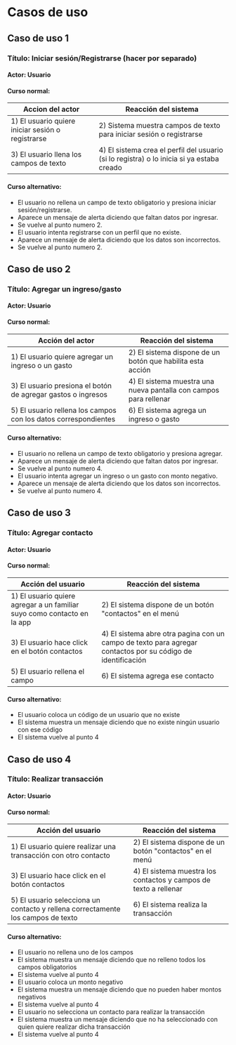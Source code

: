 # Casos de uso

## Caso de uso 1

### Título: Iniciar sesión/Registrarse (hacer por separado)

#### Actor: Usuario

#### Curso normal: 

| Accion del actor                                  | Reacción del sistema                                                                      |
| ------------------------------------------------- | ----------------------------------------------------------------------------------------- |
| 1) El usuario quiere iniciar sesión o registrarse | 2) Sistema muestra campos de texto para iniciar sesión o registrarse                      |
| 3) El usuario llena los campos de texto           | 4) El sistema crea el perfil del usuario (si lo registra) o lo inicia si ya estaba creado |

#### Curso alternativo: 

* El usuario no rellena un campo de texto obligatorio y presiona iniciar sesión/registrarse.
* Aparece un mensaje de alerta diciendo que faltan datos por ingresar.
* Se vuelve al punto numero 2.
* El usuario intenta registrarse con un perfil que no existe.
* Aparece un mensaje de alerta diciendo que los datos son incorrectos.
* Se vuelve al punto numero 2.

## Caso de uso 2

### Título: Agregar un ingreso/gasto

#### Actor: Usuario

#### Curso normal: 

| Acción del actor                                                | Reacción del sistema                                              |
| --------------------------------------------------------------- | ----------------------------------------------------------------- |
| 1) El usuario quiere agregar un ingreso o un gasto              | 2) El sistema dispone de un botón que habilita esta acción        |
| 3) El usuario presiona el botón de agregar gastos o ingresos    | 4) El sistema muestra una nueva pantalla con campos para rellenar |
| 5) El usuario rellena los campos con los datos correspondientes | 6) El sistema agrega un ingreso o gasto                           |

#### Curso alternativo: 

* El usuario no rellena un campo de texto obligatorio y presiona agregar.
* Aparece un mensaje de alerta diciendo que faltan datos por ingresar.
* Se vuelve al punto numero 4.
* El usuario intenta agregar un ingreso o un gasto con monto negativo.
* Aparece un mensaje de alerta diciendo que los datos son incorrectos.
* Se vuelve al punto numero 4.

## Caso de uso 3

### Título: Agregar contacto

#### Actor: Usuario

#### Curso normal: 

| Acción del usuario                                                      | Reacción del sistema                                                                                        |
| ----------------------------------------------------------------------- | ----------------------------------------------------------------------------------------------------------- |
| 1) El usuario quiere agregar a un familiar suyo como contacto en la app | 2) El sistema dispone de un botón "contactos" en el menú                                                    |
| 3) El usuario hace click en el botón contactos                          | 4) El sistema abre otra pagina con un campo de texto para agregar contactos por su código de identificación |
| 5) El usuario rellena el campo                                          | 6) El sistema agrega ese contacto                                                                           |

#### Curso alternativo: 

* El usuario coloca un código de un usuario que no existe
* El sistema muestra un mensaje diciendo que no existe ningún usuario con ese código
* El sistema vuelve al punto 4

## Caso de uso 4

### Título: Realizar transacción

#### Actor: Usuario

#### Curso normal: 

| Acción del usuario                                                               | Reacción del sistema                                             |
| -------------------------------------------------------------------------------- | ---------------------------------------------------------------- |
| 1) El usuario quiere realizar una transacción con otro contacto                  | 2) El sistema dispone de un botón "contactos" en el menú         |
| 3) El usuario hace click en el botón contactos                                   | 4) El sistema muestra los contactos y campos de texto a rellenar |
| 5) El usuario selecciona un contacto y rellena correctamente los campos de texto | 6) El sistema realiza la transacción                             |

#### Curso alternativo: 

* El usuario no rellena uno de los campos
* El sistema muestra un mensaje diciendo que no relleno todos los campos obligatorios
* El sistema vuelve al punto 4
* El usuario coloca un monto negativo
* El sistema muestra un mensaje diciendo que no pueden haber montos negativos
* El sistema vuelve al punto 4
* El usuario no selecciona un contacto para realizar la transacción
* El sistema muestra un mensaje diciendo que no ha seleccionado con quien quiere realizar dicha transacción
* El sistema vuelve al punto 4
